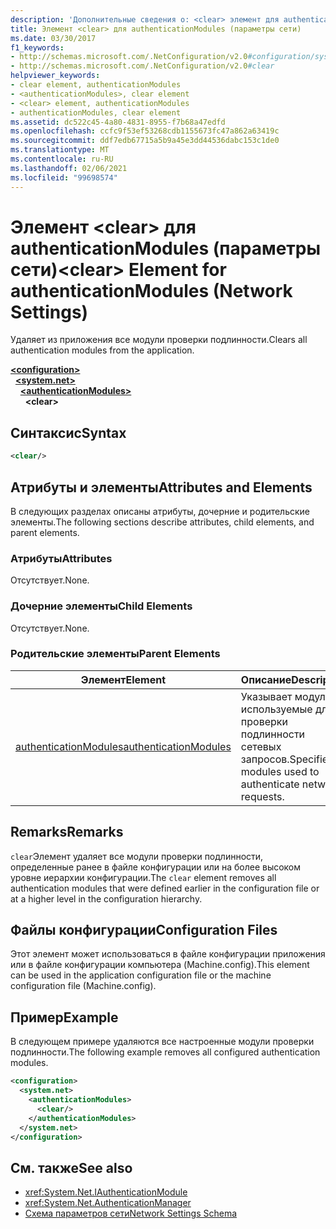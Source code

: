 ```yaml
---
description: 'Дополнительные сведения о: <clear> элемент для authenticationModules (параметры сети)'
title: Элемент <clear> для authenticationModules (параметры сети)
ms.date: 03/30/2017
f1_keywords:
- http://schemas.microsoft.com/.NetConfiguration/v2.0#configuration/system.net/authenticationModules/clear
- http://schemas.microsoft.com/.NetConfiguration/v2.0#clear
helpviewer_keywords:
- clear element, authenticationModules
- <authenticationModules>, clear element
- <clear> element, authenticationModules
- authenticationModules, clear element
ms.assetid: dc522c45-4a80-4831-8955-f7b68a47edfd
ms.openlocfilehash: ccfc9f53ef53268cdb1155673fc47a862a63419c
ms.sourcegitcommit: ddf7edb67715a5b9a45e3dd44536dabc153c1de0
ms.translationtype: MT
ms.contentlocale: ru-RU
ms.lasthandoff: 02/06/2021
ms.locfileid: "99698574"
---
```

# <a name="clear-element-for-authenticationmodules-network-settings"></a><span data-ttu-id="ba7a8-103">Элемент \<clear> для authenticationModules (параметры сети)</span><span class="sxs-lookup"><span data-stu-id="ba7a8-103">\<clear> Element for authenticationModules (Network Settings)</span></span>

<span data-ttu-id="ba7a8-104">Удаляет из приложения все модули проверки подлинности.</span><span class="sxs-lookup"><span data-stu-id="ba7a8-104">Clears all authentication modules from the application.</span></span>  

[**\<configuration>**](../configuration-element.md)\
&nbsp;&nbsp;[**\<system.net>**](system-net-element-network-settings.md)\
&nbsp;&nbsp;&nbsp;&nbsp;[**\<authenticationModules>**](authenticationmodules-element-network-settings.md)\
&nbsp;&nbsp;&nbsp;&nbsp;&nbsp;&nbsp;**\<clear>**

## <a name="syntax"></a><span data-ttu-id="ba7a8-105">Синтаксис</span><span class="sxs-lookup"><span data-stu-id="ba7a8-105">Syntax</span></span>  
  
```xml  
<clear/>  
```  
  
## <a name="attributes-and-elements"></a><span data-ttu-id="ba7a8-106">Атрибуты и элементы</span><span class="sxs-lookup"><span data-stu-id="ba7a8-106">Attributes and Elements</span></span>  

 <span data-ttu-id="ba7a8-107">В следующих разделах описаны атрибуты, дочерние и родительские элементы.</span><span class="sxs-lookup"><span data-stu-id="ba7a8-107">The following sections describe attributes, child elements, and parent elements.</span></span>  
  
### <a name="attributes"></a><span data-ttu-id="ba7a8-108">Атрибуты</span><span class="sxs-lookup"><span data-stu-id="ba7a8-108">Attributes</span></span>  

 <span data-ttu-id="ba7a8-109">Отсутствует.</span><span class="sxs-lookup"><span data-stu-id="ba7a8-109">None.</span></span>  
  
### <a name="child-elements"></a><span data-ttu-id="ba7a8-110">Дочерние элементы</span><span class="sxs-lookup"><span data-stu-id="ba7a8-110">Child Elements</span></span>  

 <span data-ttu-id="ba7a8-111">Отсутствует.</span><span class="sxs-lookup"><span data-stu-id="ba7a8-111">None.</span></span>  
  
### <a name="parent-elements"></a><span data-ttu-id="ba7a8-112">Родительские элементы</span><span class="sxs-lookup"><span data-stu-id="ba7a8-112">Parent Elements</span></span>  
  
|<span data-ttu-id="ba7a8-113">**Элемент**</span><span class="sxs-lookup"><span data-stu-id="ba7a8-113">**Element**</span></span>|<span data-ttu-id="ba7a8-114">**Описание**</span><span class="sxs-lookup"><span data-stu-id="ba7a8-114">**Description**</span></span>|  
|-----------------|---------------------|  
|[<span data-ttu-id="ba7a8-115">authenticationModules</span><span class="sxs-lookup"><span data-stu-id="ba7a8-115">authenticationModules</span></span>](authenticationmodules-element-network-settings.md)|<span data-ttu-id="ba7a8-116">Указывает модули, используемые для проверки подлинности сетевых запросов.</span><span class="sxs-lookup"><span data-stu-id="ba7a8-116">Specifies modules used to authenticate network requests.</span></span>|  
  
## <a name="remarks"></a><span data-ttu-id="ba7a8-117">Remarks</span><span class="sxs-lookup"><span data-stu-id="ba7a8-117">Remarks</span></span>  

 <span data-ttu-id="ba7a8-118">`clear`Элемент удаляет все модули проверки подлинности, определенные ранее в файле конфигурации или на более высоком уровне иерархии конфигурации.</span><span class="sxs-lookup"><span data-stu-id="ba7a8-118">The `clear` element removes all authentication modules that were defined earlier in the configuration file or at a higher level in the configuration hierarchy.</span></span>  
  
## <a name="configuration-files"></a><span data-ttu-id="ba7a8-119">Файлы конфигурации</span><span class="sxs-lookup"><span data-stu-id="ba7a8-119">Configuration Files</span></span>  

 <span data-ttu-id="ba7a8-120">Этот элемент может использоваться в файле конфигурации приложения или в файле конфигурации компьютера (Machine.config).</span><span class="sxs-lookup"><span data-stu-id="ba7a8-120">This element can be used in the application configuration file or the machine configuration file (Machine.config).</span></span>  
  
## <a name="example"></a><span data-ttu-id="ba7a8-121">Пример</span><span class="sxs-lookup"><span data-stu-id="ba7a8-121">Example</span></span>  

 <span data-ttu-id="ba7a8-122">В следующем примере удаляются все настроенные модули проверки подлинности.</span><span class="sxs-lookup"><span data-stu-id="ba7a8-122">The following example removes all configured authentication modules.</span></span>  
  
```xml  
<configuration>  
  <system.net>  
    <authenticationModules>  
      <clear/>  
    </authenticationModules>  
  </system.net>  
</configuration>  
```  
  
## <a name="see-also"></a><span data-ttu-id="ba7a8-123">См. также</span><span class="sxs-lookup"><span data-stu-id="ba7a8-123">See also</span></span>

- <xref:System.Net.IAuthenticationModule>
- <xref:System.Net.AuthenticationManager>
- [<span data-ttu-id="ba7a8-124">Схема параметров сети</span><span class="sxs-lookup"><span data-stu-id="ba7a8-124">Network Settings Schema</span></span>](index.md)

